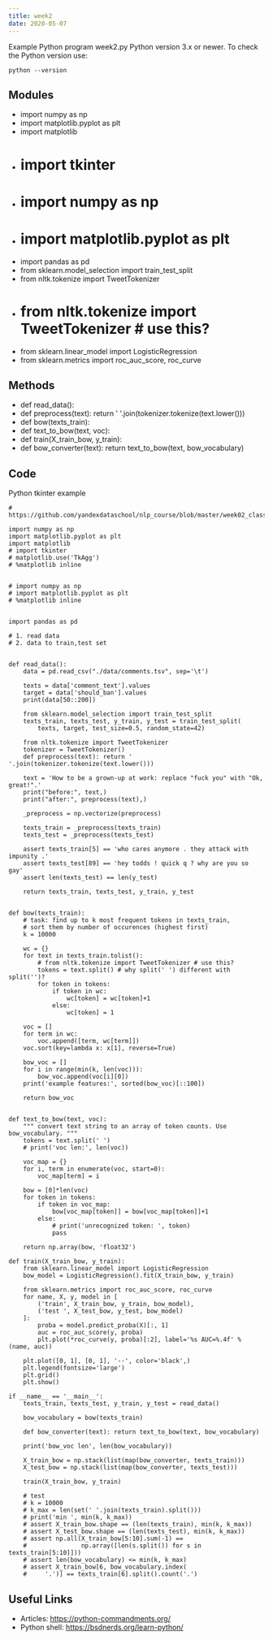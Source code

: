 ```yaml
---
title: week2
date: 2020-05-07
---
```

Example Python program week2.py
Python version 3.x or newer.
To check the Python version use:

    python --version

## Modules

* import numpy as np
* import matplotlib.pyplot as plt
* import matplotlib
* # import tkinter
* # import numpy as np
* # import matplotlib.pyplot as plt
* import pandas as pd
* from sklearn.model_selection import train_test_split
* from nltk.tokenize import TweetTokenizer
* # from nltk.tokenize import TweetTokenizer # use this?
* from sklearn.linear_model import LogisticRegression
* from sklearn.metrics import roc_auc_score, roc_curve

## Methods

* def read_data():
* def preprocess(text): return ' '.join(tokenizer.tokenize(text.lower()))
* def bow(texts_train):
* def text_to_bow(text, voc):
* def train(X_train_bow, y_train):
* def bow_converter(text): return text_to_bow(text, bow_vocabulary)

## Code

Python tkinter example

    # https://github.com/yandexdataschool/nlp_course/blob/master/week02_classification/homework_part1.ipynb
    
    import numpy as np
    import matplotlib.pyplot as plt
    import matplotlib
    # import tkinter
    # matplotlib.use('TkAgg')
    # %matplotlib inline
    
    
    # import numpy as np
    # import matplotlib.pyplot as plt
    # %matplotlib inline
    
    
    import pandas as pd
    
    # 1. read data
    # 2. data to train,test set
    
    
    def read_data():
        data = pd.read_csv("./data/comments.tsv", sep='\t')
    
        texts = data['comment_text'].values
        target = data['should_ban'].values
        print(data[50::200])
    
        from sklearn.model_selection import train_test_split
        texts_train, texts_test, y_train, y_test = train_test_split(
            texts, target, test_size=0.5, random_state=42)
    
        from nltk.tokenize import TweetTokenizer
        tokenizer = TweetTokenizer()
        def preprocess(text): return ' '.join(tokenizer.tokenize(text.lower()))
    
        text = 'How to be a grown-up at work: replace "fuck you" with "Ok, great!".'
        print("before:", text,)
        print("after:", preprocess(text),)
    
        _preprocess = np.vectorize(preprocess)
    
        texts_train = _preprocess(texts_train)
        texts_test = _preprocess(texts_test)
    
        assert texts_train[5] == 'who cares anymore . they attack with impunity .'
        assert texts_test[89] == 'hey todds ! quick q ? why are you so gay'
        assert len(texts_test) == len(y_test)
    
        return texts_train, texts_test, y_train, y_test
    
    
    def bow(texts_train):
        # task: find up to k most frequent tokens in texts_train,
        # sort them by number of occurences (highest first)
        k = 10000
    
        wc = {}
        for text in texts_train.tolist():
            # from nltk.tokenize import TweetTokenizer # use this?
            tokens = text.split() # why split(' ') different with split('')?
            for token in tokens:
                if token in wc:
                    wc[token] = wc[token]+1
                else:
                    wc[token] = 1
    
        voc = []
        for term in wc:
            voc.append([term, wc[term]])
        voc.sort(key=lambda x: x[1], reverse=True)
    
        bow_voc = []
        for i in range(min(k, len(voc))):
            bow_voc.append(voc[i][0])
        print('example features:', sorted(bow_voc)[::100])
    
        return bow_voc
    
    
    def text_to_bow(text, voc):
        """ convert text string to an array of token counts. Use bow_vocabulary. """
        tokens = text.split(' ')
        # print('voc len:', len(voc))
    
        voc_map = {}
        for i, term in enumerate(voc, start=0):
            voc_map[term] = i
    
        bow = [0]*len(voc)
        for token in tokens:
            if token in voc_map:
                bow[voc_map[token]] = bow[voc_map[token]]+1
            else:
                # print('unrecognized token: ', token)
                pass
    
        return np.array(bow, 'float32')
    
    def train(X_train_bow, y_train):
        from sklearn.linear_model import LogisticRegression
        bow_model = LogisticRegression().fit(X_train_bow, y_train)
    
        from sklearn.metrics import roc_auc_score, roc_curve
        for name, X, y, model in [
            ('train', X_train_bow, y_train, bow_model),
            ('test ', X_test_bow, y_test, bow_model)
        ]:
            proba = model.predict_proba(X)[:, 1]
            auc = roc_auc_score(y, proba)
            plt.plot(*roc_curve(y, proba)[:2], label='%s AUC=%.4f' % (name, auc))
    
        plt.plot([0, 1], [0, 1], '--', color='black',)
        plt.legend(fontsize='large')
        plt.grid()
        plt.show()
    
    if __name__ == '__main__':
        texts_train, texts_test, y_train, y_test = read_data()
    
        bow_vocabulary = bow(texts_train)
    
        def bow_converter(text): return text_to_bow(text, bow_vocabulary)
    
        print('bow_voc len', len(bow_vocabulary))
    
        X_train_bow = np.stack(list(map(bow_converter, texts_train)))
        X_test_bow = np.stack(list(map(bow_converter, texts_test)))
    
        train(X_train_bow, y_train)
    
        # test 
        # k = 10000
        # k_max = len(set(' '.join(texts_train).split()))
        # print('min ', min(k, k_max))
        # assert X_train_bow.shape == (len(texts_train), min(k, k_max))
        # assert X_test_bow.shape == (len(texts_test), min(k, k_max))
        # assert np.all(X_train_bow[5:10].sum(-1) ==
        #               np.array([len(s.split()) for s in texts_train[5:10]]))
        # assert len(bow_vocabulary) <= min(k, k_max)
        # assert X_train_bow[6, bow_vocabulary.index(
        #     '.')] == texts_train[6].split().count('.')
    
    
    

## Useful Links

- Articles: https://python-commandments.org/
- Python shell: https://bsdnerds.org/learn-python/
